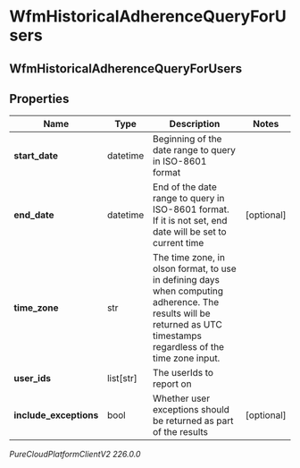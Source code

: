 # WfmHistoricalAdherenceQueryForUsers

## WfmHistoricalAdherenceQueryForUsers

## Properties

|Name | Type | Description | Notes|
|------------ | ------------- | ------------- | -------------|
| **start_date** | datetime | Beginning of the date range to query in ISO-8601 format | |
| **end_date** | datetime | End of the date range to query in ISO-8601 format. If it is not set, end date will be set to current time | [optional] |
| **time_zone** | str | The time zone, in olson format, to use in defining days when computing adherence. The results will be returned as UTC timestamps regardless of the time zone input. | |
| **user_ids** | list[str] | The userIds to report on | |
| **include_exceptions** | bool | Whether user exceptions should be returned as part of the results | [optional] |



_PureCloudPlatformClientV2 226.0.0_
